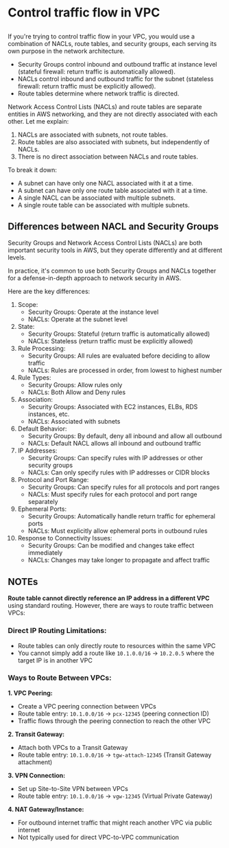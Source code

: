 # Control traffic flow in VPC

##

If you're trying to control traffic flow in your VPC, you would use a combination of NACLs, route tables, and security groups, each serving its own purpose in the network architecture.

* Security Groups control inbound and outbound traffic at instance level (stateful firewall: return traffic is automatically allowed).
* NACLs control inbound and outbound traffic for the subnet (stateless firewall: return traffic must be explicitly allowed).
* Route tables determine where network traffic is directed.

Network Access Control Lists (NACLs) and route tables are separate entities in AWS networking, and they are not directly associated with each other. Let me explain:

1. NACLs are associated with subnets, not route tables.
2. Route tables are also associated with subnets, but independently of NACLs.
3. There is no direct association between NACLs and route tables.

To break it down:

* A subnet can have only one NACL associated with it at a time.
* A subnet can have only one route table associated with it at a time.
* A single NACL can be associated with multiple subnets.
* A single route table can be associated with multiple subnets.

## Differences between NACL and Security Groups

Security Groups and Network Access Control Lists (NACLs) are both important security tools in AWS, but they operate differently and at different levels.&#x20;

In practice, it's common to use both Security Groups and NACLs together for a defense-in-depth approach to network security in AWS.

Here are the key differences:

1. Scope:
   * Security Groups: Operate at the instance level
   * NACLs: Operate at the subnet level
2. State:
   * Security Groups: Stateful (return traffic is automatically allowed)
   * NACLs: Stateless (return traffic must be explicitly allowed)
3. Rule Processing:
   * Security Groups: All rules are evaluated before deciding to allow traffic
   * NACLs: Rules are processed in order, from lowest to highest number
4. Rule Types:
   * Security Groups: Allow rules only
   * NACLs: Both Allow and Deny rules
5. Association:
   * Security Groups: Associated with EC2 instances, ELBs, RDS instances, etc.
   * NACLs: Associated with subnets
6. Default Behavior:
   * Security Groups: By default, deny all inbound and allow all outbound
   * NACLs: Default NACL allows all inbound and outbound traffic
7. IP Addresses:
   * Security Groups: Can specify rules with IP addresses or other security groups
   * NACLs: Can only specify rules with IP addresses or CIDR blocks
8. Protocol and Port Range:
   * Security Groups: Can specify rules for all protocols and port ranges
   * NACLs: Must specify rules for each protocol and port range separately
9. Ephemeral Ports:
   * Security Groups: Automatically handle return traffic for ephemeral ports
   * NACLs: Must explicitly allow ephemeral ports in outbound rules
10. Response to Connectivity Issues:
    * Security Groups: Can be modified and changes take effect immediately
    * NACLs: Changes may take longer to propagate and affect traffic





## NOTEs

**Route table cannot directly reference an IP address in a different VPC** using standard routing. However, there are ways to route traffic between VPCs:

### Direct IP Routing Limitations:

* Route tables can only directly route to resources within the same VPC
* You cannot simply add a route like `10.1.0.0/16` → `10.2.0.5` where the target IP is in another VPC

### Ways to Route Between VPCs:

**1. VPC Peering:**

* Create a VPC peering connection between VPCs
* Route table entry: `10.1.0.0/16` → `pcx-12345` (peering connection ID)
* Traffic flows through the peering connection to reach the other VPC

**2. Transit Gateway:**

* Attach both VPCs to a Transit Gateway
* Route table entry: `10.1.0.0/16` → `tgw-attach-12345` (Transit Gateway attachment)

**3. VPN Connection:**

* Set up Site-to-Site VPN between VPCs
* Route table entry: `10.1.0.0/16` → `vgw-12345` (Virtual Private Gateway)

**4. NAT Gateway/Instance:**

* For outbound internet traffic that might reach another VPC via public internet
* Not typically used for direct VPC-to-VPC communication
